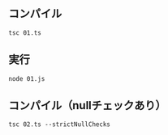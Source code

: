 
## コンパイル

```shell script
tsc 01.ts
```

## 実行

```shell script
node 01.js
```

## コンパイル（nullチェックあり）
```shell script
tsc 02.ts --strictNullChecks
```